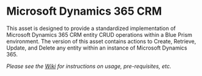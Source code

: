 # Microsoft Dynamics 365 CRM

This asset is designed to provide a standardized implementation of Microsoft Dynamics 365 CRM entity CRUD operations within a Blue Prism environment. The version of this asset contains actions to Create, Retrieve, Update, and Delete any entity within an instance of Microsoft Dynamics 365.

_Please see the [Wiki](https://github.com/blue-prism/ms-dynamics-365-crm/wiki) for instructions on usage, pre-requisites, etc._
